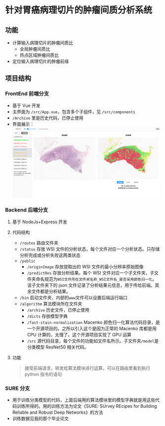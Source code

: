 # 针对胃癌病理切片的肿瘤间质分析系统

## 功能

- 计算输入病理切片的肿瘤间质比
  - 全局肿瘤间质比
  - 热点区域肿瘤间质比
- 定位输入病理切片的肿瘤前缘

## 项目结构

### FrontEnd 前端分支

- 基于 Vue 开发
- 主界面为 `/src/App.vue`，包含多个子组件，见 `/src/components`
- `/Archive` 里是历史代码，已停止使用
- 界面展示：
  ![1748500825742](image/README/1748500825742.png)

### Backend 后端分支

1.  基于 NodeJs+Express 开发
2.  代码结构

    - `/routes` 路由文件夹
    - `/status` 存放 WSI 文件的分析状态，每个文件对应一个分析状态。只存储分析完成或分析失败这两类状态
    - `/public`
      - `/originImage` 存放提取出的 WSI 文件的最小分辨率原始图像
      - `/predictRes` 存放分析结果。每个 WSI 文件对应一个子文件夹，子文件夹命名规范为`WSI文件所在文件夹名称_WSI文件名_是否采用颜色归一化`。该子文件夹下的 json 文件记录了分析结果元信息，用于传给前端。其余文件都是分析结果。
    - `/bin` 启动文件夹，内部的`www`文件可以设置后端运行端口
    - `/algorithm` 算法模块所在文件夹
      - `/archive` 历史文件，已停止使用
      - `/dicts` 存放模型字典
      - `/fast-stain-normalization` Macenko 颜色归一化算法代码目录，是一个开源项目的。之所以引入这个是因为正常的 Macenko 库都是用 CPU 计算的，太慢了。这个开源项目实现了 GPU 运算
      - `/src` 源代码目录，每个文件的功能如文件名所示。子文件夹`/model`是分类模型 ResNet50 相关代码。

3.  功能
    > 接受前端请求，转发给算法模块进行运算。可以在路由里看到执行 python 指令的语句

### SURE 分支

- 用于训练分类模型的代码，上面后端用的算法模块里的模型字典就是用这些代码训练所得的。用的训练方法为论文《SURE: SUrvey REcipes for Building Reliable and Robust Deep Networks》的方法
- 训练数据见我的那个毕业论文
